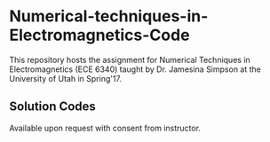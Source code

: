 # Numerical-techniques-in-Electromagnetics-Code

This repository hosts the assignment for Numerical Techniques in Electromagnetics (ECE 6340) taught by Dr. Jamesina Simpson at the University of Utah in Spring'17.

Solution Codes
----------------
Available upon request with consent from instructor. 
